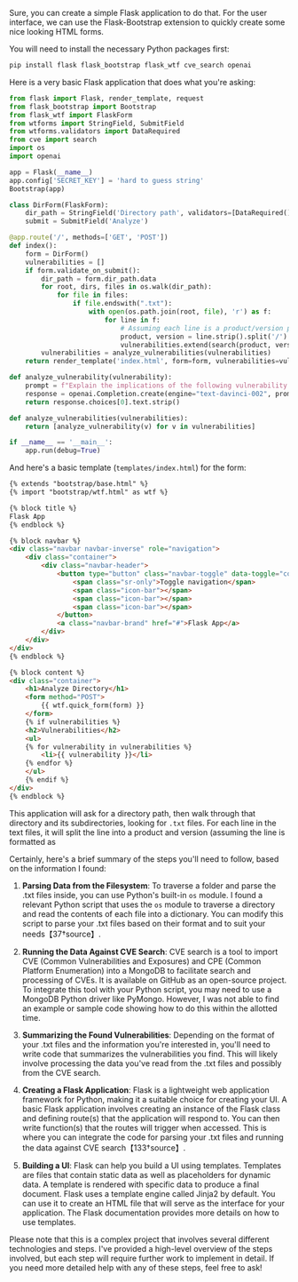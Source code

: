Sure, you can create a simple Flask application to do that. For the user interface, we can use the Flask-Bootstrap extension to quickly create some nice looking HTML forms. 

You will need to install the necessary Python packages first:

```bash
pip install flask flask_bootstrap flask_wtf cve_search openai
```

Here is a very basic Flask application that does what you're asking:

```python
from flask import Flask, render_template, request
from flask_bootstrap import Bootstrap
from flask_wtf import FlaskForm
from wtforms import StringField, SubmitField
from wtforms.validators import DataRequired
from cve import search
import os
import openai

app = Flask(__name__)
app.config['SECRET_KEY'] = 'hard to guess string'
Bootstrap(app)

class DirForm(FlaskForm):
    dir_path = StringField('Directory path', validators=[DataRequired()])
    submit = SubmitField('Analyze')

@app.route('/', methods=['GET', 'POST'])
def index():
    form = DirForm()
    vulnerabilities = []
    if form.validate_on_submit():
        dir_path = form.dir_path.data
        for root, dirs, files in os.walk(dir_path):
            for file in files:
                if file.endswith(".txt"):
                    with open(os.path.join(root, file), 'r') as f:
                        for line in f:
                            # Assuming each line is a product/version pair
                            product, version = line.strip().split('/')
                            vulnerabilities.extend(search(product, version))
        vulnerabilities = analyze_vulnerabilities(vulnerabilities)
    return render_template('index.html', form=form, vulnerabilities=vulnerabilities)

def analyze_vulnerability(vulnerability):
    prompt = f"Explain the implications of the following vulnerability: {vulnerability}"
    response = openai.Completion.create(engine="text-davinci-002", prompt=prompt, max_tokens=150)
    return response.choices[0].text.strip()

def analyze_vulnerabilities(vulnerabilities):
    return [analyze_vulnerability(v) for v in vulnerabilities]

if __name__ == '__main__':
    app.run(debug=True)
```

And here's a basic template (`templates/index.html`) for the form:

```html
{% extends "bootstrap/base.html" %}
{% import "bootstrap/wtf.html" as wtf %}

{% block title %}
Flask App
{% endblock %}

{% block navbar %}
<div class="navbar navbar-inverse" role="navigation">
    <div class="container">
        <div class="navbar-header">
            <button type="button" class="navbar-toggle" data-toggle="collapse" data-target=".navbar-collapse">
                <span class="sr-only">Toggle navigation</span>
                <span class="icon-bar"></span>
                <span class="icon-bar"></span>
                <span class="icon-bar"></span>
            </button>
            <a class="navbar-brand" href="#">Flask App</a>
        </div>
    </div>
</div>
{% endblock %}

{% block content %}
<div class="container">
    <h1>Analyze Directory</h1>
    <form method="POST">
        {{ wtf.quick_form(form) }}
    </form>
    {% if vulnerabilities %}
    <h2>Vulnerabilities</h2>
    <ul>
    {% for vulnerability in vulnerabilities %}
        <li>{{ vulnerability }}</li>
    {% endfor %}
    </ul>
    {% endif %}
</div>
{% endblock %}
```

This application will ask for a directory path, then walk through that directory and its subdirectories, looking for `.txt` files. For each line in the text files, it will split the line into a product and version (assuming the line is formatted as

Certainly, here's a brief summary of the steps you'll need to follow, based on the information I found:

1. **Parsing Data from the Filesystem**: To traverse a folder and parse the .txt files inside, you can use Python's built-in `os` module. I found a relevant Python script that uses the `os` module to traverse a directory and read the contents of each file into a dictionary. You can modify this script to parse your .txt files based on their format and to suit your needs【37†source】.

2. **Running the Data Against CVE Search**: CVE search is a tool to import CVE (Common Vulnerabilities and Exposures) and CPE (Common Platform Enumeration) into a MongoDB to facilitate search and processing of CVEs. It is available on GitHub as an open-source project. To integrate this tool with your Python script, you may need to use a MongoDB Python driver like PyMongo. However, I was not able to find an example or sample code showing how to do this within the allotted time.

3. **Summarizing the Found Vulnerabilities**: Depending on the format of your .txt files and the information you're interested in, you'll need to write code that summarizes the vulnerabilities you find. This will likely involve processing the data you've read from the .txt files and possibly from the CVE search.

4. **Creating a Flask Application**: Flask is a lightweight web application framework for Python, making it a suitable choice for creating your UI. A basic Flask application involves creating an instance of the Flask class and defining route(s) that the application will respond to. You can then write function(s) that the routes will trigger when accessed. This is where you can integrate the code for parsing your .txt files and running the data against CVE search【133†source】.

5. **Building a UI**: Flask can help you build a UI using templates. Templates are files that contain static data as well as placeholders for dynamic data. A template is rendered with specific data to produce a final document. Flask uses a template engine called Jinja2 by default. You can use it to create an HTML file that will serve as the interface for your application. The Flask documentation provides more details on how to use templates.

Please note that this is a complex project that involves several different technologies and steps. I've provided a high-level overview of the steps involved, but each step will require further work to implement in detail. If you need more detailed help with any of these steps, feel free to ask!